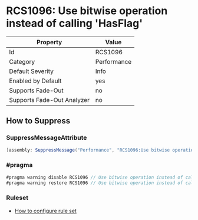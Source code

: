 # RCS1096: Use bitwise operation instead of calling 'HasFlag'

Property | Value
--- | ---
Id|RCS1096
Category|Performance
Default Severity|Info
Enabled by Default|yes
Supports Fade\-Out|no
Supports Fade\-Out Analyzer|no

## How to Suppress

### SuppressMessageAttribute

```csharp
[assembly: SuppressMessage("Performance", "RCS1096:Use bitwise operation instead of calling 'HasFlag'.", Justification = "<Pending>")]
```

### \#pragma

```csharp
#pragma warning disable RCS1096 // Use bitwise operation instead of calling 'HasFlag'.
#pragma warning restore RCS1096 // Use bitwise operation instead of calling 'HasFlag'.
```

### Ruleset

* [How to configure rule set](../HowToConfigureAnalyzers.md)
